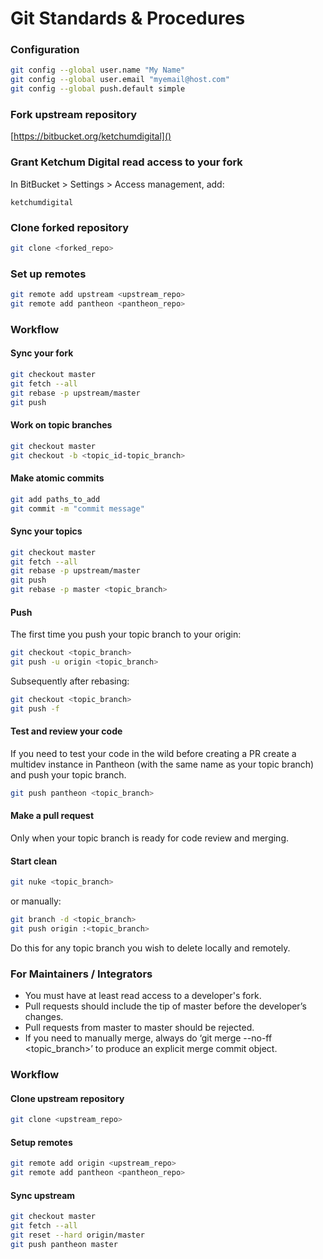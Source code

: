 # Git Standards & Procedures


### Configuration

```sh
git config --global user.name "My Name"
git config --global user.email "myemail@host.com"
git config --global push.default simple
```


### Fork upstream repository

[https://bitbucket.org/ketchumdigital]()


### Grant Ketchum Digital read access to your fork

In BitBucket > Settings > Access management, add:

```
ketchumdigital
```


### Clone forked repository

```sh
git clone <forked_repo>
```


### Set up remotes

```sh
git remote add upstream <upstream_repo>
git remote add pantheon <pantheon_repo>
```


### Workflow


#### Sync your fork

```sh
git checkout master
git fetch --all
git rebase -p upstream/master
git push
```


#### Work on topic branches

```sh
git checkout master
git checkout -b <topic_id-topic_branch>
```


#### Make atomic commits

```sh
git add paths_to_add
git commit -m "commit message"
```


#### Sync your topics

```sh
git checkout master
git fetch --all
git rebase -p upstream/master
git push
git rebase -p master <topic_branch>
```


#### Push

The first time you push your topic branch to your origin:

```sh
git checkout <topic_branch>
git push -u origin <topic_branch>
```

Subsequently after rebasing:

```sh
git checkout <topic_branch>
git push -f
```


#### Test and review your code

If you need to test your code in the wild before creating a PR create a multidev instance in Pantheon (with the same name as your topic branch) and push your topic branch.

```sh
git push pantheon <topic_branch>
```


#### Make a pull request

Only when your topic branch is ready for code review and merging.


#### Start clean

```sh
git nuke <topic_branch>
```

or manually:

```sh
git branch -d <topic_branch>
git push origin :<topic_branch>
```

Do this for any topic branch you wish to delete locally and remotely.


### For Maintainers / Integrators

- You must have at least read access to a developer's fork.
- Pull requests should include the tip of master before the developer’s changes.
- Pull requests from master to master should be rejected.
- If you need to manually merge, always do ‘git merge --no-ff <topic_branch>’ to produce an explicit merge commit object.


### Workflow


#### Clone upstream repository

```sh
git clone <upstream_repo>
```


#### Setup remotes

```sh
git remote add origin <upstream_repo>
git remote add pantheon <pantheon_repo>
```


#### Sync upstream

```sh
git checkout master
git fetch --all
git reset --hard origin/master
git push pantheon master
```
